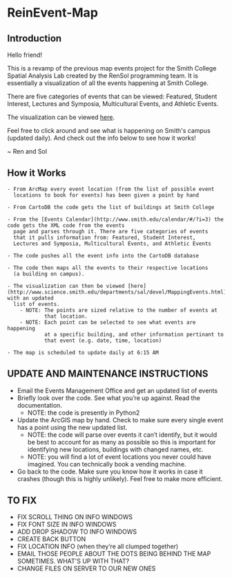 ReinEvent-Map
=============
## Introduction
Hello friend!

This is a revamp of the previous map events project for the Smith College Spatial Analysis Lab created by the RenSol programming team. It is essentially a visualization of all the events happening at Smith College.

There are five categories of events that can be viewed: Featured, Student Interest, Lectures and Symposia, Multicultural Events, and Athletic Events.

The visualization can be viewed [here](http://www.science.smith.edu/departments/sal/devel/MappingEvents.html).

Feel free to click around and see what is happening on Smith's campus (updated daily). And check out the info below to see how it works!

~ Ren and Sol

## How it Works
	- From ArcMap every event location (from the list of possible event
      locations to book for events) has been given a point by hand 
      
	- From CartoDB the code gets the list of buildings at Smith College
    
	- From the [Events Calendar](http://www.smith.edu/calendar/#/?i=3) the code gets the XML code from the events
      page and parses through it. There are five categories of events
      that it pulls information from: Featured, Student Interest,
      Lectures and Symposia, Multicultural Events, and Athletic Events
      
	- The code pushes all the event info into the CartoDB database
    
    - The code then maps all the events to their respective locations
      (a building on campus).
      
	- The visualization can then be viewed [here](http://www.science.smith.edu/departments/sal/devel/MappingEvents.html) with an updated
      list of events.
    	- NOTE: The points are sized relative to the number of events at
        		that location.
        - NOTE: Each point can be selected to see what events are happening
        		at a specific building, and other information pertinant to
                that event (e.g. date, time, location)
                
    - The map is scheduled to update daily at 6:15 AM


## UPDATE AND MAINTENANCE INSTRUCTIONS
- Email the Events Management Office and get an updated list of events
- Briefly look over the code. See what you’re up against. Read the documentation.
	- NOTE: the code is presently in Python2
- Update the ArcGIS map by hand. Check to make sure every single event has a point using the new updated list.
	- NOTE: the code will parse over events it can’t identify, but it would be best to account for as many as possible so this is important for identifying new locations, buildings with changed names, etc.
	- NOTE: you will find a lot of event locations you never could have imagined. You can technically book a vending machine.
- Go back to the code. Make sure you know how it works in case it crashes
  (though this is highly unlikely). Feel free to make more efficient.
  
## TO FIX
- FIX SCROLL THING ON INFO WINDOWS
- FIX FONT SIZE IN INFO WINDOWS
- ADD DROP SHADOW TO INFO WINDOWS
- CREATE BACK BUTTON
- FIX LOCATION INFO (when they’re all clumped together)
- EMAIL THOSE PEOPLE ABOUT THE DOTS BEING BEHIND THE MAP SOMETIMES. WHAT'S UP WITH THAT?
- CHANGE FILES ON SERVER TO OUR NEW ONES


